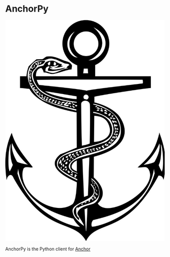 # AnchorPy

![Snake wrapped around anchor](docs/img/caduceus-anchor.jpg?raw=true)

AnchorPy is the Python client for [Anchor](https://github.com/project-serum/anchor)

